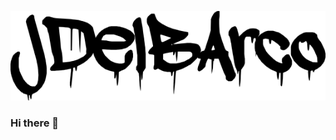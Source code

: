 
[![Header](https://github.com/Jdelbarcogarza/Jdelbarcogarza/blob/main/brand%20logo.png "Header")](https://www.pexels.com/photo/black-and-gray-motherboard-2582937/)

### Hi there 👋



<!--
**Jdelbarcogarza/Jdelbarcogarza** is a ✨ _special_ ✨ repository because its `README.md` (this file) appears on your GitHub profile.

Here are some ideas to get you started:

- 🔭 I’m currently working on ...
- 🌱 I’m currently learning ...
- 👯 I’m looking to collaborate on ...
- 🤔 I’m looking for help with ...
- 💬 Ask me about ...
- 📫 How to reach me: ...
- 😄 Pronouns: ...
- ⚡ Fun fact: ...
-->
